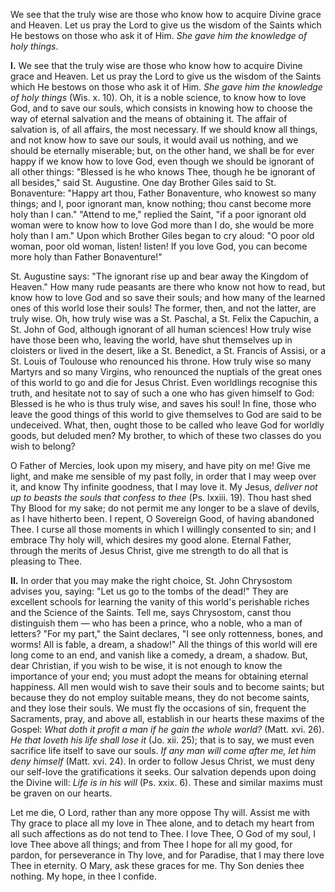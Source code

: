 
We see that the truly wise are those who know how to acquire Divine grace and Heaven. Let us pray the Lord to give us the wisdom of the Saints which He bestows on those who ask it of Him. *She gave him the knowledge of holy things*.

**I\.** We see that the truly wise are those who know how to acquire Divine grace and Heaven. Let us pray the Lord to give us the wisdom of the Saints which He bestows on those who ask it of Him. *She gave him the knowledge of holy things* (Wis. x. 10). Oh, it is a noble science, to know how to love God, and to save our souls, which consists in knowing how to choose the way of eternal salvation and the means of obtaining it. The affair of salvation is, of all affairs, the most necessary. If we should know all things, and not know how to save our souls, it would avail us nothing, and we should be eternally miserable; but, on the other hand, we shall be for ever happy if we know how to love God, even though we should be ignorant of all other things: \"Blessed is he who knows Thee, though he be ignorant of all besides,\" said St. Augustine. One day Brother Giles said to St. Bonaventure: \"Happy art thou, Father Bonaventure, who knowest so many things; and I, poor ignorant man, know nothing; thou canst become more holy than I can.\" \"Attend to me,\" replied the Saint, \"if a poor ignorant old woman were to know how to love God more than I do, she would be more holy than I am.\" Upon which Brother Giles began to cry aloud: \"O poor old woman, poor old woman, listen! listen! If you love God, you can become more holy than Father Bonaventure!\"

St. Augustine says: \"The ignorant rise up and bear away the Kingdom of Heaven.\" How many rude peasants are there who know not how to read, but know how to love God and so save their souls; and how many of the learned ones of this world lose their souls! The former, then, and not the latter, are truly wise. Oh, how truly wise was a St. Paschal, a St. Felix the Capuchin, a St. John of God, although ignorant of all human sciences! How truly wise have those been who, leaving the world, have shut themselves up in cloisters or lived in the desert, like a St. Benedict, a St. Francis of Assisi, or a St. Louis of Toulouse who renounced his throne. How truly wise so many Martyrs and so many Virgins, who renounced the nuptials of the great ones of this world to go and die for Jesus Christ. Even worldlings recognise this truth, and hesitate not to say of such a one who has given himself to God: Blessed is he who is thus truly wise, and saves his soul! In fine, those who leave the good things of this world to give themselves to God are said to be undeceived. What, then, ought those to be called who leave God for worldly goods, but deluded men? My brother, to which of these two classes do you wish to belong?

O Father of Mercies, look upon my misery, and have pity on me! Give me light, and make me sensible of my past folly, in order that I may weep over it, and know Thy infinite goodness, that I may love it. My Jesus, *deliver not up to beasts the souls that confess to thee* (Ps. lxxiii. 19). Thou hast shed Thy Blood for my sake; do not permit me any longer to be a slave of devils, as I have hitherto been. I repent, O Sovereign Good, of having abandoned Thee. I curse all those moments in which I willingly consented to sin; and I embrace Thy holy will, which desires my good alone. Eternal Father, through the merits of Jesus Christ, give me strength to do all that is pleasing to Thee.

**II\.** In order that you may make the right choice, St. John Chrysostom advises you, saying: \"Let us go to the tombs of the dead!\" They are excellent schools for learning the vanity of this world\'s perishable riches and the Science of the Saints. Tell me, says Chrysostom, canst thou distinguish them — who has been a prince, who a noble, who a man of letters? \"For my part,\" the Saint declares, \"I see only rottenness, bones, and worms! All is fable, a dream, a shadow!\" All the things of this world will ere long come to an end, and vanish like a comedy, a dream, a shadow. But, dear Christian, if you wish to be wise, it is not enough to know the importance of your end; you must adopt the means for obtaining eternal happiness. All men would wish to save their souls and to become saints; but because they do not employ suitable means, they do not become saints, and they lose their souls. We must fly the occasions of sin, frequent the Sacraments, pray, and above all, establish in our hearts these maxims of the Gospel: *What doth it profit a man if he gain the whole world?* (Matt. xvi. 26). *He that loveth his life shall lose it* (Jo. xii. 25); that is to say, we must even sacrifice life itself to save our souls. *If any man will come after me, let him deny himself* (Matt. xvi. 24). In order to follow Jesus Christ, we must deny our self-love the gratifications it seeks. Our salvation depends upon doing the Divine will: *Life is in his will* (Ps. xxix. 6). These and similar maxims must be graven on our hearts.

Let me die, O Lord, rather than any more oppose Thy will. Assist me with Thy grace to place all my love in Thee alone, and to detach my heart from all such affections as do not tend to Thee. I love Thee, O God of my soul, I love Thee above all things; and from Thee I hope for all my good, for pardon, for perseverance in Thy love, and for Paradise, that I may there love Thee in eternity. O Mary, ask these graces for me. Thy Son denies thee nothing. My hope, in thee I confide.

